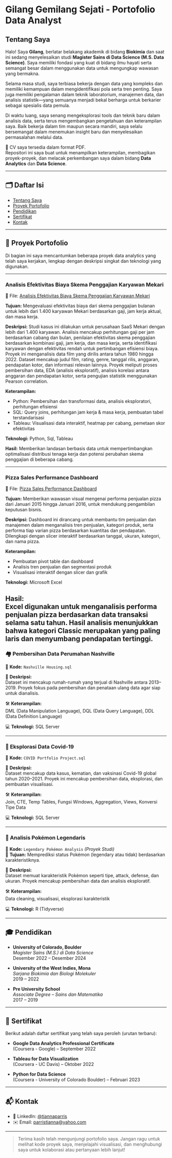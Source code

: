 # Gilang Gemilang Sejati - Portofolio Data Analyst

## Tentang Saya

Halo! Saya **Gilang**, berlatar belakang akademik di bidang **Biokimia** dan saat ini sedang menyelesaikan studi **Magister Sains di Data Science (M.S. Data Science)**. Saya memiliki fondasi yang kuat di bidang ilmu hayati serta semangat besar dalam menggunakan data untuk mengungkap wawasan yang bermakna.

Selama masa studi, saya terbiasa bekerja dengan data yang kompleks dan memiliki kemampuan dalam mengidentifikasi pola serta tren penting. Saya juga memiliki pengalaman dalam teknik laboratorium, manajemen data, dan analisis statistik—yang semuanya menjadi bekal berharga untuk berkarier sebagai spesialis data pemula.

Di waktu luang, saya senang mengeksplorasi tools dan teknik baru dalam analisis data, serta terus mengembangkan pengetahuan dan keterampilan saya. Baik bekerja dalam tim maupun secara mandiri, saya selalu bersemangat dalam menemukan insight baru dan menyelesaikan permasalahan melalui data.

📄 CV saya tersedia dalam format PDF.  
Repositori ini saya buat untuk menampilkan keterampilan, membagikan proyek-proyek, dan melacak perkembangan saya dalam bidang **Data Analytics** dan **Data Science**.

---

## 🗂️ Daftar Isi

- [Tentang Saya](https://github.com/Gilangsejati/Doku-E-Wallet-Analisis/blob/main/README.md#tentang-saya)
- [Proyek Portofolio](#proyek-portofolio)
- [Pendidikan](#pendidikan)
- [Sertifikat](#sertifikat)
- [Kontak](#kontak)

---

## 🧪 Proyek Portofolio

Di bagian ini saya mencantumkan beberapa proyek data analytics yang telah saya kerjakan, lengkap dengan deskripsi singkat dan teknologi yang digunakan.

---

### Analisis Efektivitas Biaya Skema Penggajian Karyawan Mekari

📌 File:  [Analisis Efektivitas Biaya Skema Penggajian Karyawan Mekari](https://github.com/Gilangsejati/Doku-E-Wallet-Analisis/tree/main/Mekari-Analisis)  

**Tujuan:** Mengevaluasi efektivitas biaya dari skema penggajian bulanan untuk lebih dari 1.400 karyawan Mekari berdasarkan gaji, jam kerja aktual, dan masa kerja.

**Deskripsi:** Studi kasus ini dilakukan untuk perusahaan SaaS Mekari dengan lebih dari 1.400 karyawan. Analisis mencakup perhitungan gaji per jam berdasarkan cabang dan bulan, penilaian efektivitas skema penggajian berdasarkan kombinasi gaji, jam kerja, dan masa kerja, serta identifikasi karyawan dengan efektivitas rendah untuk pertimbangan efisiensi biaya.
Proyek ini menganalisis data film yang dirilis antara tahun 1980 hingga 2022. Dataset mencakup judul film, rating, genre, tanggal rilis, anggaran, pendapatan kotor, dan informasi relevan lainnya. Proyek meliputi proses pembersihan data, EDA (analisis eksploratif), analisis korelasi antara anggaran dan pendapatan kotor, serta pengujian statistik menggunakan Pearson correlation.

**Keterampilan:** 
- Python: Pembersihan dan transformasi data, analisis eksploratori, perhitungan efisiensi
- SQL: Query joins, perhitungan jam kerja & masa kerja, pembuatan tabel terstandarisasi
- Tableau: Visualisasi data interaktif, heatmap per cabang, pemetaan skor efektivitas
  
**Teknologi:** Python, Sql, Tableau

**Hasil:** Memberikan landasan berbasis data untuk mempertimbangkan optimalisasi distribusi tenaga kerja dan potensi perubahan skema penggajian di beberapa cabang.

---

### Pizza Sales Performance Dashboard

📌 File:  [Pizza Sales Performance Dashboard](https://github.com/Gilangsejati/Doku-E-Wallet-Analisis/tree/main/Pizza-sales-analisis)  

**Tujuan:** Memberikan wawasan visual mengenai performa penjualan pizza dari Januari 2015 hingga Januari 2016, untuk mendukung pengambilan keputusan bisnis.

**Deskripsi:**  Dashboard ini dirancang untuk membantu tim penjualan dan manajemen dalam menganalisis tren penjualan, kategori produk, serta performa tiap varian pizza berdasarkan kuantitas dan pendapatan. Dilengkapi dengan slicer interaktif berdasarkan tanggal, ukuran, kategori, dan nama pizza.

**Keterampilan:**  
- Pembuatan pivot table dan dashboard
- Analisis tren penjualan dan segmentasi produk
- Visualisasi interaktif dengan slicer dan grafik  

**Teknologi:** Microsoft Excel

**Hasil:**  
Excel digunakan untuk menganalisis performa penjualan pizza berdasarkan data transaksi selama satu tahun. Hasil analisis menunjukkan bahwa kategori Classic merupakan yang paling laris dan menyumbang pendapatan tertinggi. 
---

### 🏘️ Pembersihan Data Perumahan Nashville

📁 **Kode:** `Nashville Housing.sql`

📝 **Deskripsi:**  
Dataset ini mencakup rumah-rumah yang terjual di Nashville antara 2013–2019. Proyek fokus pada pembersihan dan penataan ulang data agar siap untuk dianalisis.

🛠️ **Keterampilan:**  
DML (Data Manipulation Language), DQL (Data Query Language), DDL (Data Definition Language)

💻 **Teknologi:** SQL Server

---

### 🦠 Eksplorasi Data Covid-19

📁 **Kode:** `COVID Portfolio Project.sql`

📝 **Deskripsi:**  
Dataset mencakup data kasus, kematian, dan vaksinasi Covid-19 global tahun 2020–2021. Proyek ini mencakup pembersihan data, eksplorasi, dan pembuatan visualisasi.

🛠️ **Keterampilan:**  
Join, CTE, Temp Tables, Fungsi Windows, Aggregation, Views, Konversi Tipe Data

💻 **Teknologi:** SQL Server

---

### 🔮 Analisis Pokémon Legendaris

📁 **Kode:** `Legendary Pokémon Analysis` *(Proyek Studi)*  
🎯 **Tujuan:** Memprediksi status Pokémon (legendary atau tidak) berdasarkan karakteristiknya.

📝 **Deskripsi:**  
Dataset memuat karakteristik Pokémon seperti tipe, attack, defense, dan ukuran. Proyek mencakup pembersihan data dan analisis eksploratif.

🛠️ **Keterampilan:**  
Data cleaning, visualisasi, eksplorasi karakteristik

💻 **Teknologi:** R (Tidyverse)

---

## 🎓 Pendidikan

- **University of Colorado, Boulder**  
  *Magister Sains (M.S.) di Data Science*  
  Desember 2022 – Desember 2024

- **University of the West Indies, Mona**  
  *Sarjana Biokimia dan Biologi Molekuler*  
  2019 – 2022

- **Pre University School**  
  *Associate Degree – Sains dan Matematika*  
  2017 – 2019

---

## 📜 Sertifikat

Berikut adalah daftar sertifikat yang telah saya peroleh (urutan terbaru):

- **Google Data Analytics Professional Certificate**  
  (Coursera - Google) – September 2022

- **Tableau for Data Visualization**  
  (Coursera - UC Davis) – Oktober 2022

- **Python for Data Science**  
  (Coursera - University of Colorado Boulder) – Februari 2023

---

## 📬 Kontak

- 💼 LinkedIn: [@tiannaparris](https://www.linkedin.com/in/tiannaparris)
- ✉️ Email: parristianna@yahoo.com

---

> Terima kasih telah mengunjungi portofolio saya. Jangan ragu untuk melihat kode proyek saya, menjelajahi visualisasi, dan menghubungi saya untuk kolaborasi atau pertanyaan lebih lanjut!


